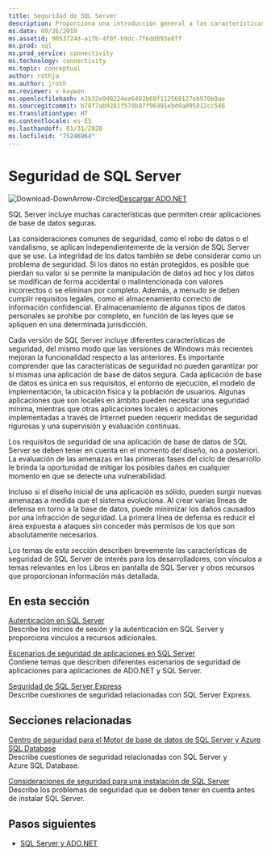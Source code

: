 ```yaml
---
title: Seguridad de SQL Server
description: Proporciona una introducción general a las características de seguridad de SQL Server y casos de creación de aplicaciones ADO.NET seguras dirigidas a SQL Server.
ms.date: 09/26/2019
ms.assetid: 9053724d-a1fb-4f0f-b9dc-7f6dd893e8ff
ms.prod: sql
ms.prod_service: connectivity
ms.technology: connectivity
ms.topic: conceptual
author: rothja
ms.author: jroth
ms.reviewer: v-kaywon
ms.openlocfilehash: e3b32e0d0224ee6402b69f112560127eb970b9ae
ms.sourcegitcommit: b78f7ab9281f570b87f96991ebd9a095812cc546
ms.translationtype: HT
ms.contentlocale: es-ES
ms.lasthandoff: 01/31/2020
ms.locfileid: "75246964"
---
```

# <a name="sql-server-security"></a>Seguridad de SQL Server

![Download-DownArrow-Circled](../../../ssdt/media/download.png)[Descargar ADO.NET](../../sql-connection-libraries.md#anchor-20-drivers-relational-access)

SQL Server incluye muchas características que permiten crear aplicaciones de base de datos seguras.  
  
Las consideraciones comunes de seguridad, como el robo de datos o el vandalismo, se aplican independientemente de la versión de SQL Server que se use. La integridad de los datos también se debe considerar como un problema de seguridad. Si los datos no están protegidos, es posible que pierdan su valor si se permite la manipulación de datos ad hoc y los datos se modifican de forma accidental o malintencionada con valores incorrectos o se eliminan por completo. Además, a menudo se deben cumplir requisitos legales, como el almacenamiento correcto de información confidencial. El almacenamiento de algunos tipos de datos personales se prohíbe por completo, en función de las leyes que se apliquen en una determinada jurisdicción.  
  
Cada versión de SQL Server incluye diferentes características de seguridad, del mismo modo que las versiones de Windows más recientes mejoran la funcionalidad respecto a las anteriores. Es importante comprender que las características de seguridad no pueden garantizar por sí mismas una aplicación de base de datos segura. Cada aplicación de base de datos es única en sus requisitos, el entorno de ejecución, el modelo de implementación, la ubicación física y la población de usuarios. Algunas aplicaciones que son locales en ámbito pueden necesitar una seguridad mínima, mientras que otras aplicaciones locales o aplicaciones implementadas a través de Internet pueden requerir medidas de seguridad rigurosas y una supervisión y evaluación continuas.  
  
Los requisitos de seguridad de una aplicación de base de datos de SQL Server se deben tener en cuenta en el momento del diseño, no a posteriori. La evaluación de las amenazas en las primeras fases del ciclo de desarrollo le brinda la oportunidad de mitigar los posibles daños en cualquier momento en que se detecte una vulnerabilidad.  
  
Incluso si el diseño inicial de una aplicación es sólido, pueden surgir nuevas amenazas a medida que el sistema evoluciona. Al crear varias líneas de defensa en torno a la base de datos, puede minimizar los daños causados por una infracción de seguridad. La primera línea de defensa es reducir el área expuesta a ataques sin conceder más permisos de los que son absolutamente necesarios.  
  
Los temas de esta sección describen brevemente las características de seguridad de SQL Server de interés para los desarrolladores, con vínculos a temas relevantes en los Libros en pantalla de SQL Server y otros recursos que proporcionan información más detallada.  
  
## <a name="in-this-section"></a>En esta sección  
[Autenticación en SQL Server](authentication-sql-server.md)  
Describe los inicios de sesión y la autenticación en SQL Server y proporciona vínculos a recursos adicionales. 
  
[Escenarios de seguridad de aplicaciones en SQL Server](application-security-scenarios-sql-server.md)  
Contiene temas que describen diferentes escenarios de seguridad de aplicaciones para aplicaciones de ADO.NET y SQL Server.  
  
[Seguridad de SQL Server Express](sql-server-express-security.md)  
Describe cuestiones de seguridad relacionadas con SQL Server Express.  
  
## <a name="related-sections"></a>Secciones relacionadas  
[Centro de seguridad para el Motor de base de datos de SQL Server y Azure SQL Database](../../../relational-databases/security/security-center-for-sql-server-database-engine-and-azure-sql-database.md)  
Describe cuestiones de seguridad relacionadas con SQL Server y Azure SQL Database.

[Consideraciones de seguridad para una instalación de SQL Server](../../../sql-server/install/security-considerations-for-a-sql-server-installation.md)  
Describe los problemas de seguridad que se deben tener en cuenta antes de instalar SQL Server.

## <a name="next-steps"></a>Pasos siguientes
- [SQL Server y ADO.NET](index.md)
